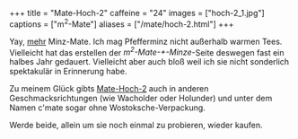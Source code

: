 +++
title = "Mate-Hoch-2"
caffeine = "24"
images = ["hoch-2_1.jpg"]
captions = ["m<sup>2</sup>-Mate"]
aliases = ["/mate/hoch-2.html"]
+++

Yay, [mehr](/mate/lux.html) Minz-Mate. Ich mag Pfefferminz nicht außerhalb warmen Tees. Vielleicht hat das erstellen der *m<sup>2</sup>-Mate-+-Minze*-Seite deswegen fast ein halbes Jahr gedauert. Vielleicht aber auch bloß weil ich sie nicht sonderlich spektakulär in Erinnerung habe.

Zu meinem Glück gibts [Mate-Hoch-2](http://mate-hoch-2.de/) auch in anderen Geschmacksrichtungen (wie Wacholder oder Holunder) und unter dem Namen c'mate sogar ohne Wostoksche-Verpackung.

Werde beide, allein um sie noch einmal zu probieren, wieder kaufen.
